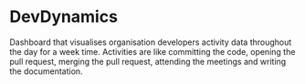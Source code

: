 # DevDynamics
Dashboard that visualises organisation developers activity data throughout the day for a week time. Activities are like committing the code, opening the pull request, merging the pull request, attending the meetings and writing the documentation.
